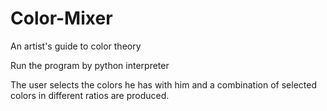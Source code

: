 # Color-Mixer
An artist's guide to color theory

Run the program by python interpreter

The user selects the colors he has with him and a combination of selected colors in different ratios are produced.

